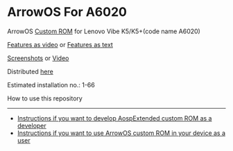 ArrowOS For A6020
==============================
ArrowOS [Custom ROM](https://beebom.com/best-custom-roms-android-phones/) for Lenovo Vibe K5/K5+(code name A6020)

[Features as video](https://www.youtube.com/watch?v=KuQ9jIVmOXY) or [Features as text](https//forum.xda-developers.com/t/rom-11-0-aospextended-rom-v8-0-unofficial-surya.4202905/)

[Screenshots](https://t.me/Apon77Mido/5270) or [Video](https://www.youtube.com/watch?v=KuQ9jIVmOXY)

Distributed [here](https://t.me/rn4downloads/4885)

Estimated installation no.: 1-66

How to use this repository


-------------------

* [Instructions if you want to develop AospExtended custom ROM as a developer](https://github.com/Apon77/mido-AospExtended-Apon77/blob/main/Instructions%20for%20developers.md)
* [Instructions if you want to use ArrowOS custom ROM in your device as a user](https://github.com/Apon77/mido-AospExtended-Apon77/blob/main/Instructions%20for%20users.md)
